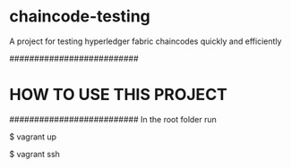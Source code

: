 # chaincode-testing
A project for testing hyperledger fabric chaincodes quickly and efficiently

##########################
# HOW TO USE THIS PROJECT
##########################
In the root folder run

$ vagrant up

$ vagrant ssh

